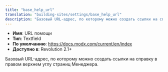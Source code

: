 ```yaml
---
title: "base_help_url"
translation: "building-sites/settings/base_help_url"
description: "Базовый URL-адрес, по которому можно создать ссылки на справку в правом верхнем углу страниц Менеджера"
---
```


-   **Имя**: URL помощи
-   **Тип**: Textfield
-   **По умолчанию**: <https://docs.modx.com/current/en/index>
-   **Доступно в**: Revolution 2.1+

Базовый URL-адрес, по которому можно создать ссылки на справку в правом верхнем углу страниц Менеджера.
